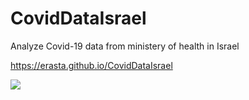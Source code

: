 # CovidDataIsrael
Analyze  Covid-19 data from ministery of health in Israel

https://erasta.github.io/CovidDataIsrael

<img src="images/ScreenShot.png"/>
